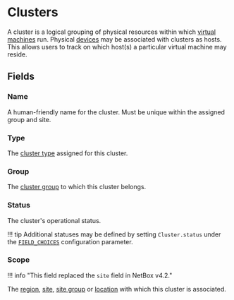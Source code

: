 # Clusters

A cluster is a logical grouping of physical resources within which [virtual machines](./virtualmachine.md) run. Physical [devices](../dcim/device.md) may be associated with clusters as hosts. This allows users to track on which host(s) a particular virtual machine may reside.

## Fields

### Name

A human-friendly name for the cluster. Must be unique within the assigned group and site.

### Type

The [cluster type](./clustertype.md) assigned for this cluster.

### Group

The [cluster group](./clustergroup.md) to which this cluster belongs.

### Status

The cluster's operational status.

!!! tip
    Additional statuses may be defined by setting `Cluster.status` under the [`FIELD_CHOICES`](../../configuration/data-validation.md#field_choices) configuration parameter.

### Scope

!!! info "This field replaced the `site` field in NetBox v4.2."

The [region](../dcim/region.md), [site](../dcim/site.md), [site group](../dcim/sitegroup.md) or [location](../dcim/location.md) with which this cluster is associated.
